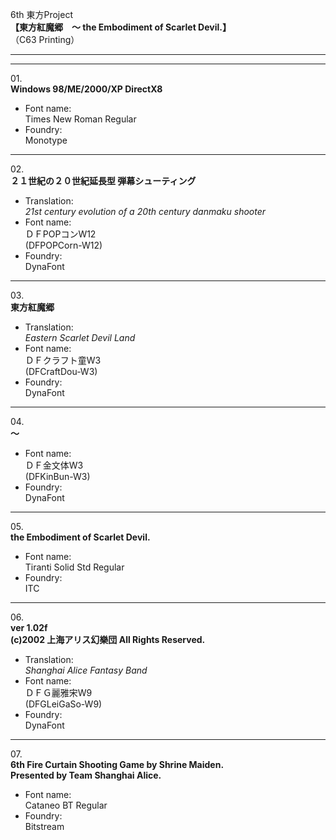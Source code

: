 6th 東方Project  
**【東方紅魔郷　～ the Embodiment of Scarlet Devil.】**  
（C63 Printing）

---  
---

01\.  
**Windows 98/ME/2000/XP DirectX8**
  - Font name:  
Times New Roman Regular
  - Foundry:  
Monotype

---

02\.  
**２１世紀の２０世紀延長型 弾幕シューティング**
  - Translation:  
*21st century evolution of a 20th century danmaku shooter*
  - Font name:  
ＤＦPOPコンW12  
(DFPOPCorn-W12)
  - Foundry:  
DynaFont

---

03\.  
**東方紅魔郷**
  - Translation:  
*Eastern Scarlet Devil Land*
  - Font name:  
ＤＦクラフト童W3  
(DFCraftDou-W3)
  - Foundry:  
DynaFont

---

04\.  
**～**
  - Font name:  
ＤＦ金文体W3  
(DFKinBun-W3)
  - Foundry:  
DynaFont

---

05\.  
**the Embodiment of Scarlet Devil.**
  - Font name:  
Tiranti Solid Std Regular
  - Foundry:  
ITC

---

06\.  
**ver 1.02f**  
**(c)2002 上海アリス幻樂団 All Rights Reserved.**
  - Translation:  
*Shanghai Alice Fantasy Band*
  - Font name:  
ＤＦＧ麗雅宋W9  
(DFGLeiGaSo-W9)
  - Foundry:  
DynaFont

---

07\.  
**6th Fire Curtain Shooting Game by Shrine Maiden.**  
**Presented by Team Shanghai Alice.**
  - Font name:  
Cataneo BT Regular
  - Foundry:  
Bitstream
